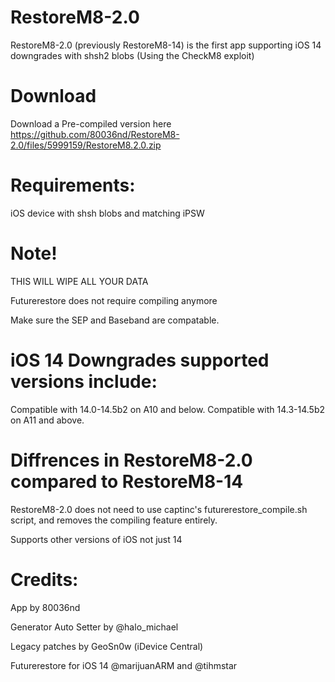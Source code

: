 # RestoreM8-2.0

RestoreM8-2.0 (previously RestoreM8-14) is the first app supporting iOS 14 downgrades with shsh2 blobs (Using the CheckM8 exploit)

# Download

Download a Pre-compiled version here https://github.com/80036nd/RestoreM8-2.0/files/5999159/RestoreM8.2.0.zip

# Requirements:

iOS device with shsh blobs and matching iPSW

# Note!

THIS WILL WIPE ALL YOUR DATA

Futurerestore does not require compiling anymore

Make sure the SEP and Baseband are compatable.

# iOS 14 Downgrades supported versions include:

Compatible with 14.0-14.5b2 on A10 and below.
Compatible with 14.3-14.5b2 on A11 and above.

# Diffrences in RestoreM8-2.0 compared to RestoreM8-14

RestoreM8-2.0 does not need to use captinc's futurerestore_compile.sh script, and removes the compiling feature entirely.

Supports other versions of iOS not just 14

# Credits:

App by 80036nd

Generator Auto Setter by @halo_michael

Legacy patches by GeoSn0w (iDevice Central)

Futurerestore for iOS 14 @marijuanARM and @tihmstar
